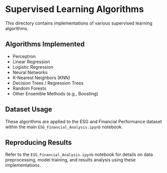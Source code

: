 # Supervised Learning Algorithms

This directory contains implementations of various supervised learning algorithms.

## Algorithms Implemented

- Perceptron
- Linear Regression
- Logistic Regression
- Neural Networks
- K-Nearest Neighbors (KNN)
- Decision Trees / Regression Trees
- Random Forests
- Other Ensemble Methods (e.g., Boosting)

## Dataset Usage

These algorithms are applied to the ESG and Financial Performance dataset within the main `ESG_Financial_Analysis.ipynb` notebook.

## Reproducing Results

Refer to the `ESG_Financial_Analysis.ipynb` notebook for details on data preprocessing, model training, and results analysis using these implementations. 